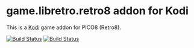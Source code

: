 # game.libretro.retro8 addon for Kodi

This is a [Kodi](http://kodi.tv) game addon for PICO8 (Retro8).

[![Build Status](https://travis-ci.org/kodi-game/game.libretro.retro8.svg?branch=master)](https://travis-ci.org/kodi-game/game.libretro.retro8)
[![Build Status](https://ci.appveyor.com/api/projects/status/github/kodi-game/game.libretro.retro8?svg=true)](https://ci.appveyor.com/project/kodi-game/game-libretro-retro8)
